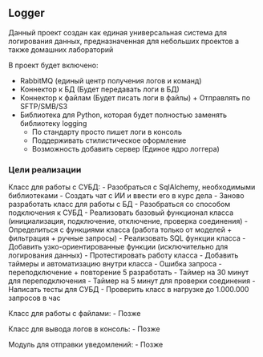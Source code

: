 ## Logger

Данный проект создан как единая универсальная система для логирования данных, предназначенная для небольших проектов а также домашних лабораторий


В проект будет включено:
- RabbitMQ (единый центр получения логов и команд)
- Коннектор к БД (Будет передавать логи в БД)
- Коннектор к файлам (Будет писать логи в файлы) + Отправлять по SFTP/SMB/S3
- Библиотека для Python, которая будет полностью заменять библиотеку logging
    - По стандарту просто пишет логи в консоль 
    - Поддерживать стилистическое оформление
    - Возможность добавить сервер (Единое ядро логгера)



### Цели реализации

Класс для работы с СУБД:
    - Разобраться с SqlAlchemy, необходимыми библиотеками
    - Создать чат с ИИ и ввести его в курс дела
    - Заново разработать класс для работы с БД
    - Разобраться со способом подключения к СУБД
    - Реализовать базовый функционал класса (инициализация, подключение, отключение, проверка соединения)
    - Определиться с функциями класса (работа только от моделей + фильтрация + ручные запросы)
    - Реализовать SQL функции класса
    - Добавить узко-ориентированные функции (исключительно для логирования данных)
    - Протестировать работу класса
    - Добавить таймеры и автоматизацию внутри класса
        - Ошибка запроса - переподключение + повторение 5 разработать
        - Таймер на 30 минут для переподключения
        - Таймер на 5 минут для проверки соединения
    - Написать тесты для СУБД
    - Проверить класс в нагрузке до 1.000.000 запросов в час

Класс для работы с файлами:
    - Позже

Класс для вывода логов в консоль:
    - Позже

Модуль для отправки уведомлений:
    - Позже